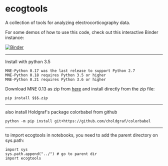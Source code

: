 # ecogtools
A collection of tools for analyzing electrocorticography data.

For some demos of how to use this code, check out this interactive Binder instance:

[![Binder](http://mybinder.org/badge.svg)](http://mybinder.org:/repo/choldgraf/ecogtools)


---

Install with python 3.5

    MNE-Python 0.17 was the last release to support Python 2.7
    MNE-Python 0.18 requires Python 3.5 or higher
    MNE-Python 0.21 requires Python 3.6 or higher


Download MNE 0.13 as zip from [here](https://github.com/mne-tools/mne-python/releases/tag/v0.13) and install directly from the zip file: 

`pip install $$$.zip`

---

also install Holdgraf's package colorbabel from github

`python -m pip install git+https://github.com/choldgraf/colorbabel`

--- 

to import ecogtools in notebooks, you need to add the parent directory on sys.path: 
```
import sys
sys.path.append("../") # go to parent dir
import ecogtools
```

